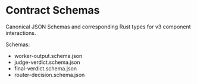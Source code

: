 # Contract Schemas

Canonical JSON Schemas and corresponding Rust types for v3 component interactions.

Schemas:
- worker-output.schema.json
- judge-verdict.schema.json
- final-verdict.schema.json
- router-decision.schema.json

